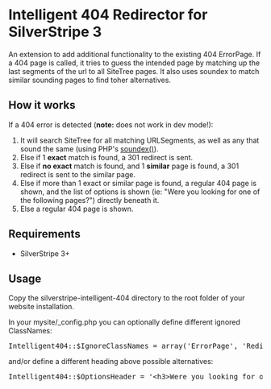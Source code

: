 # Intelligent 404 Redirector for SilverStripe 3
 An extension to add additional functionality to the existing 404 ErrorPage.
 If a 404 page is called, it tries to guess the intended page by matching up the
 last segments of the url to all SiteTree pages. It also uses soundex to match similar
 sounding pages to find toher alternatives.

## How it works
If a 404 error is detected (**note:** does not work in dev mode!):
1. It will search SiteTree for all matching URLSegments, as well as any that sound the same
(using PHP's [soundex()](http://php.net/manual/en/function.soundex.php)).
2. Else if 1 **exact** match is found, a 301 redirect is sent.
3. Else if **no exact** match is found, and 1 **similar** page is found, a 301 redirect is sent
to the similar page.
4. Else if more than 1 exact or similar page is found, a regular 404 page is shown, and the list
of options is shown (ie: "Were you looking for one of the following pages?") directly beneath it.
5. Else a regular 404 page is shown.

## Requirements
* SilverStripe 3+

## Usage
Copy the silverstripe-intelligent-404 directory to the root folder of your website installation.

In your mysite/_config.php you can optionally define different ignored ClassNames:
<pre>Intelligent404::$IgnoreClassNames = array('ErrorPage', 'RedirectorPage', 'VirtualPage');</pre>
and/or define a different heading above possible alternatives:
<pre>Intelligent404::$OptionsHeader = '&lt;h3&gt;Were you looking for one of the following?&lt;/h3&gt;';</pre>
